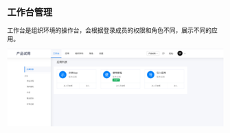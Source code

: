 ## 工作台管理

工作台是组织环境的操作台，会根据登录成员的权限和角色不同，展示不同的应用。

![image.png](/img/组织管理/工作台管理/image_4432bd4.png)

<!-- - ### 流程

流程模块包括发起流程、我的审批、全部、我发起的、评审记录等，下面分别进行详细介绍。

**发起流程**

1. 在发起流程模块也可以看都爱不同应用内已启用的流程。

![image.png](/img/组织管理/工作台管理/image_3479871.png)

2. 点击流程中的【发起】打开流程表单填写页面。

![image.png](/img/组织管理/工作台管理/image_867c0c9.png)

![image.png](/img/组织管理/工作台管理/image_cba0046.png)

3. 完善表单信息并提交，完成流程发起。

![image.png](/img/组织管理/工作台管理/image_2a35857.png)

- **我的审批**

1. 需要审批的申请单会在【我的审批】中展示，可以通过审批表中的【处理】进行审批操作。

![image.png](/img/组织管理/工作台管理/image_b4f1a1b.png)

2.点击【处理】后会打开流程配置好的信息，以及支持的操作。

![image.png](/img/组织管理/工作台管理/image_a08b92c.png)

3. 除了进行审批操作，流程处理人也可以查看流程状态。

![image.png](/img/组织管理/工作台管理/image_7269170.png)

4. 需要处理的消息会在消息通知中提示，点击消息图标，打开消息面板。

![image.png](/img/组织管理/工作台管理/image_145f386.png)

- **全部**

【全部】模块会展现当前登录账号相关的所有流程。

![image.png](/img/组织管理/工作台管理/image_ffa1cc9.png)

- **我发起的**

这个模块会展示所有当前账号发起的流程，并支持操作入口。

![image.png](/img/组织管理/工作台管理/image_0cba36e.png)

- **评审记录**

审批记录主要是为了查看所有的审批记录，以列表形式展示，可以查看详情。

![image.png](/img/组织管理/工作台管理/image_59d9c02.png)

详情页同样可以查看流程表单信息和审批流程。

![image.png](/img/组织管理/工作台管理/image_6e5c850.png)
-->